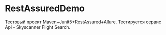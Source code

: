 # RestAssuredDemo
Тестовый проект Maven+Junit5+RestAssured+Allure.
Тестируется сервис Api - Skyscanner Flight Search. 


